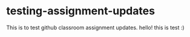 # testing-assignment-updates
This is to test github classroom assignment updates.
hello! this is test :)
